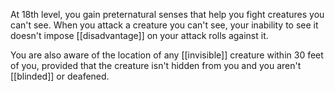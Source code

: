 At 18th level, you gain preternatural senses that help you fight creatures you can't see. When you attack a creature you can't see, your inability to see it doesn't impose [[disadvantage]] on your attack rolls against it.

You are also aware of the location of any [[invisible]] creature within 30 feet of you, provided that the creature isn't hidden from you and you aren't [[blinded]] or deafened.